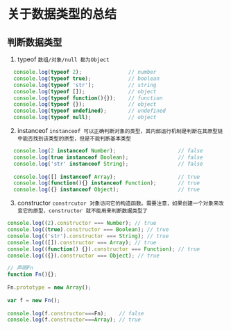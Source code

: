 # 关于数据类型的总结
## 判断数据类型
1. typeof
`数组/对象/null 都为Object`
```js
  console.log(typeof 2);               // number
  console.log(typeof true);            // boolean
  console.log(typeof 'str');           // string
  console.log(typeof []);              // object    
  console.log(typeof function(){});    // function
  console.log(typeof {});              // object
  console.log(typeof undefined);       // undefined
  console.log(typeof null);            // object
```
2. instanceof
`instanceof 可以正确判断对象的类型，其内部运行机制是判断在其原型链中能否找到该类型的原型，但是不能判断基本类型`
```js
  console.log(2 instanceof Number);                    // false
  console.log(true instanceof Boolean);                // false 
  console.log('str' instanceof String);                // false 
  
  console.log([] instanceof Array);                    // true
  console.log(function(){} instanceof Function);       // true
  console.log({} instanceof Object);                   // true

```
3. constructor
`constrcutor 对象访问它的构造函数。需要注意，如果创建一个对象来改变它的原型，constructor 就不能用来判断数据类型了`
```js
console.log((2).constructor === Number); // true
console.log((true).constructor === Boolean); // true
console.log(('str').constructor === String); // true
console.log(([]).constructor === Array); // true
console.log((function() {}).constructor === Function); // true
console.log(({}).constructor === Object); // true

// 声明Fn
function Fn(){};
 
Fn.prototype = new Array();
 
var f = new Fn();
 
console.log(f.constructor===Fn);    // false
console.log(f.constructor===Array); // true

```